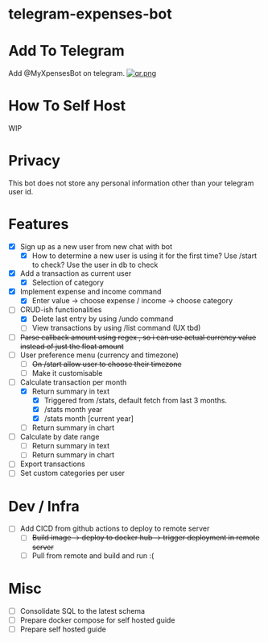# telegram-expenses-bot

# Add To Telegram
Add @MyXpensesBot on telegram.
[![qr.png](https://i.postimg.cc/Px7PNYx4/qr.png)](https://postimg.cc/5YwxRH8Y)

# How To Self Host
WIP

# Privacy
This bot does not store any personal information other than your telegram user id.

# Features
- [x] Sign up as a new user from new chat with bot
  - [x] How to determine a new user is using it for the first time? Use /start to check? Use the user in db to check
-[x] Add a transaction as current user
  - [x] Selection of category 
- [x] Implement expense and income command
  - [x] Enter value -> choose expense / income -> choose category
- [ ] CRUD-ish functionalities
  - [x] Delete last entry by using /undo command
  - [ ] View transactions by using /list command (UX tbd)
- [ ] ~~Parse callback amount using regex , so i can use actual currency value instead of just the float amount~~
- [ ] User preference menu (currency and timezone)
  - [ ] ~~On /start allow user to choose their timezone~~
  - [ ] Make it customisable
- [ ] Calculate transaction per month
  - [x] Return summary in text
    - [x] Triggered from /stats, default fetch from last 3 months.
    - [x] /stats month year 
    - [x] /stats month \[current year\] 
  - [ ] Return summary in chart
- [ ] Calculate by date range
  - [ ] Return summary in text
  - [ ] Return summary in chart
- [ ] Export transactions
- [ ] Set custom categories per user

# Dev / Infra 
- [ ] Add CICD from github actions to deploy to remote server 
  - [ ] ~~Build image -> deploy to docker hub -> trigger deployment in remote server~~
  - [ ] Pull from remote and build and run :(

# Misc
- [ ] Consolidate SQL to the latest schema
- [ ] Prepare docker compose for self hosted guide
- [ ] Prepare self hosted guide

